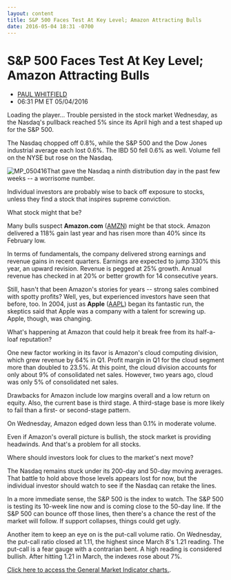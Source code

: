 ```yaml
---
layout: content
title: S&P 500 Faces Test At Key Level; Amazon Attracting Bulls
date: 2016-05-04 18:31 -0700
---
```



S&P 500 Faces Test At Key Level; Amazon Attracting Bulls
=========================================================




* [PAUL WHITFIELD](https://www.investors.com/author/whitfieldp/ "Posts by PAUL WHITFIELD")
* 06:31 PM ET 05/04/2016




Loading the player...
Trouble persisted in the stock market Wednesday, as the Nasdaq's pullback reached 5% since its April high and a test shaped up for the S&P 500.


The Nasdaq chopped off 0.8%, while the S&P 500 and the Dow Jones industrial average each lost 0.6%. The IBD 50 fell 0.6% as well. Volume fell on the NYSE but rose on the Nasdaq.


![MP_050416](https://www.investors.com/wp-content/uploads/2016/05/MP_050416-177x300.jpg)That gave the Nasdaq a ninth distribution day in the past few weeks -- a worrisome number.


Individual investors are probably wise to back off exposure to stocks, unless they find a stock that inspires supreme conviction.


What stock might that be?


Many bulls suspect **Amazon.com** ([AMZN](https://research.investors.com/quote.aspx?symbol=AMZN)) might be that stock. Amazon delivered a 118% gain last year and has risen more than 40% since its February low.


In terms of fundamentals, the company delivered strong earnings and revenue gains in recent quarters. Earnings are expected to jump 330% this year, an upward revision. Revenue is pegged at 25% growth. Annual revenue has checked in at 20% or better growth for 14 consecutive years.


Still, hasn't that been Amazon's stories for years -- strong sales combined with spotty profits? Well, yes, but experienced investors have seen that before, too. In 2004, just as **Apple** ([AAPL](https://research.investors.com/quote.aspx?symbol=AAPL)) began its fantastic run, the skeptics said that Apple was a company with a talent for screwing up. Apple, though, was changing.


What's happening at Amazon that could help it break free from its half-a-loaf reputation?


One new factor working in its favor is Amazon's cloud computing division, which grew revenue by 64% in Q1. Profit margin in Q1 for the cloud segment more than doubled to 23.5%. At this point, the cloud division accounts for only about 9% of consolidated net sales. However, two years ago, cloud was only 5% of consolidated net sales.


Drawbacks for Amazon include low margins overall and a low return on equity. Also, the current base is third stage. A third-stage base is more likely to fail than a first- or second-stage pattern.


On Wednesday, Amazon edged down less than 0.1% in moderate volume.


Even if Amazon's overall picture is bullish, the stock market is providing headwinds. And that's a problem for all stocks.


Where should investors look for clues to the market's next move?


The Nasdaq remains stuck under its 200-day and 50-day moving averages. That battle to hold above those levels appears lost for now, but the individual investor should watch to see if the Nasdaq can retake the lines.


In a more immediate sense, the S&P 500 is the index to watch. The S&P 500 is testing its 10-week line now and is coming close to the 50-day line. If the S&P 500 can bounce off those lines, then there's a chance the rest of the market will follow. If support collapses, things could get ugly.


Another item to keep an eye on is the put-call volume ratio. On Wednesday, the put-call ratio closed at 1.11, the highest since March 8's 1.21 reading. The put-call is a fear gauge with a contrarian bent. A high reading is considered bullish. After hitting 1.21 in March, the indexes rose about 7%.


[Click here to access the General Market Indicator charts.](https://www.investors.com/wp-content/uploads/2016/05/GMI_050416.pdf).




